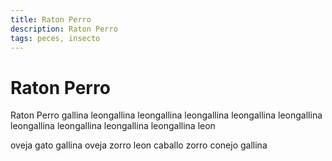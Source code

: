 ```yaml
---
title: Raton Perro
description: Raton Perro
tags: peces, insecto
---
```


# Raton Perro

Raton Perro gallina leongallina leongallina leongallina leongallina leongallina leongallina leongallina leongallina leongallina leon

oveja gato gallina oveja zorro leon caballo zorro conejo gallina
